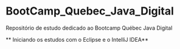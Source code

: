 # BootCamp_Quebec_Java_Digital
Repositório de estudo dedicado ao Bootcamp Québec Java Digital

** Iniciando os estudos com o Eclipse e o IntelliJ IDEA**

